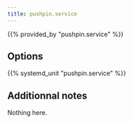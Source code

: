 ```yaml
---
title: pushpin.service
---
```


{{% provided_by "pushpin.service" %}}

## Options

{{% systemd_unit "pushpin.service" %}}

## Additionnal notes

Nothing here.
